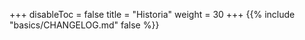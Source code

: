 +++
disableToc = false
title = "Historia"
weight = 30
+++
{{% include "basics/CHANGELOG.md" false %}}
